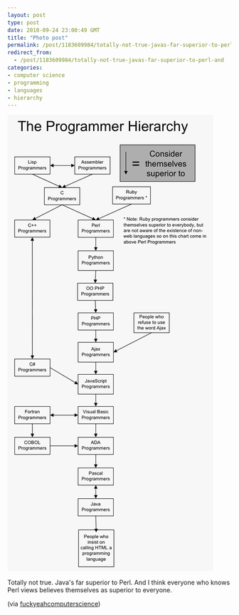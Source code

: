 ```yaml
---
layout: post
type: post
date: 2010-09-24 23:00:49 GMT
title: "Photo post"
permalink: /post/1183609984/totally-not-true-javas-far-superior-to-perl-and
redirect_from: 
  - /post/1183609984/totally-not-true-javas-far-superior-to-perl-and
categories:
- computer science
- programming
- languages
- hierarchy
---
```

![](/assets/images/tumblr_l7jamzacPC1qav3jwo1_1280.gif)

Totally not true. Java's far superior to Perl. And I think everyone who knows Perl views believes themselves as superior to everyone.

(via <a href="http://fuckyeahcomputerscience.tumblr.com/" class="tumblr_blog">fuckyeahcomputerscience</a>)